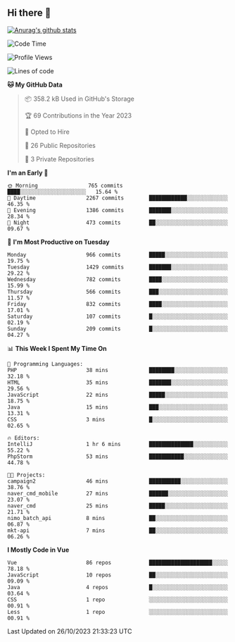 ## Hi there 👋

[![Anurag's github stats](https://github-readme-stats.vercel.app/api?username=Songwonseok)](https://github.com/anuraghazra/github-readme-stats)



<!--START_SECTION:waka-->
![Code Time](http://img.shields.io/badge/Code%20Time-2%2C520%20hrs%2050%20mins-blue)

![Profile Views](http://img.shields.io/badge/Profile%20Views-4-blue)

![Lines of code](https://img.shields.io/badge/From%20Hello%20World%20I%27ve%20Written-34.8%20million%20lines%20of%20code-blue)

**🐱 My GitHub Data** 

> 📦 358.2 kB Used in GitHub's Storage 
 > 
> 🏆 69 Contributions in the Year 2023
 > 
> 💼 Opted to Hire
 > 
> 📜 26 Public Repositories 
 > 
> 🔑 3 Private Repositories 
 > 
**I'm an Early 🐤** 

```text
🌞 Morning                765 commits         ████░░░░░░░░░░░░░░░░░░░░░   15.64 % 
🌆 Daytime                2267 commits        ████████████░░░░░░░░░░░░░   46.35 % 
🌃 Evening                1386 commits        ███████░░░░░░░░░░░░░░░░░░   28.34 % 
🌙 Night                  473 commits         ██░░░░░░░░░░░░░░░░░░░░░░░   09.67 % 
```
📅 **I'm Most Productive on Tuesday** 

```text
Monday                   966 commits         █████░░░░░░░░░░░░░░░░░░░░   19.75 % 
Tuesday                  1429 commits        ███████░░░░░░░░░░░░░░░░░░   29.22 % 
Wednesday                782 commits         ████░░░░░░░░░░░░░░░░░░░░░   15.99 % 
Thursday                 566 commits         ███░░░░░░░░░░░░░░░░░░░░░░   11.57 % 
Friday                   832 commits         ████░░░░░░░░░░░░░░░░░░░░░   17.01 % 
Saturday                 107 commits         █░░░░░░░░░░░░░░░░░░░░░░░░   02.19 % 
Sunday                   209 commits         █░░░░░░░░░░░░░░░░░░░░░░░░   04.27 % 
```


📊 **This Week I Spent My Time On** 

```text
💬 Programming Languages: 
PHP                      38 mins             ████████░░░░░░░░░░░░░░░░░   32.18 % 
HTML                     35 mins             ███████░░░░░░░░░░░░░░░░░░   29.56 % 
JavaScript               22 mins             █████░░░░░░░░░░░░░░░░░░░░   18.75 % 
Java                     15 mins             ███░░░░░░░░░░░░░░░░░░░░░░   13.31 % 
CSS                      3 mins              █░░░░░░░░░░░░░░░░░░░░░░░░   02.65 % 

🔥 Editors: 
IntelliJ                 1 hr 6 mins         ██████████████░░░░░░░░░░░   55.22 % 
PhpStorm                 53 mins             ███████████░░░░░░░░░░░░░░   44.78 % 

🐱‍💻 Projects: 
campaign2                46 mins             ██████████░░░░░░░░░░░░░░░   38.76 % 
naver_cmd_mobile         27 mins             ██████░░░░░░░░░░░░░░░░░░░   23.07 % 
naver_cmd                25 mins             █████░░░░░░░░░░░░░░░░░░░░   21.71 % 
nimo_batch_api           8 mins              ██░░░░░░░░░░░░░░░░░░░░░░░   06.87 % 
mkt-api                  7 mins              ██░░░░░░░░░░░░░░░░░░░░░░░   06.26 % 
```

**I Mostly Code in Vue** 

```text
Vue                      86 repos            ████████████████████░░░░░   78.18 % 
JavaScript               10 repos            ██░░░░░░░░░░░░░░░░░░░░░░░   09.09 % 
Java                     4 repos             █░░░░░░░░░░░░░░░░░░░░░░░░   03.64 % 
CSS                      1 repo              ░░░░░░░░░░░░░░░░░░░░░░░░░   00.91 % 
Less                     1 repo              ░░░░░░░░░░░░░░░░░░░░░░░░░   00.91 % 
```




 Last Updated on 26/10/2023 21:33:23 UTC
<!--END_SECTION:waka-->
